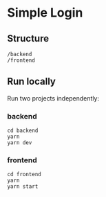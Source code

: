 # Simple Login
## Structure
```
/backend
/frontend
```
## Run locally
Run two projects independently:
### backend
```
cd backend
yarn
yarn dev
``` 
### frontend
```
cd frontend
yarn
yarn start
```